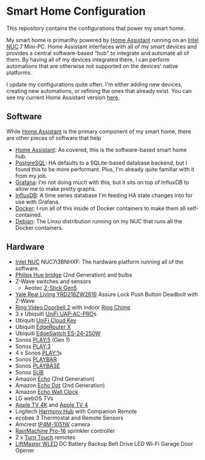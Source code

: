 # Smart Home Configuration

This repository contains the configurations that power my smart home.

My smart home is primarilhy powered by [Home Assistant] running on an [Intel NUC] 7 Mini-PC. Home Assistant interfaces
with all of my smart devices and provides a central software-based "hub" to integrate and automate all of them. By having
all of my devices integrated there, I can perform automations that are otherwise not supported on the devices' native
platforms.

I update my configurations quite often. I'm either adding new devices, creating new automations, or refining the ones that
already exist. You can see my current Home Assistant version [here](homeassistant/.HA_VERSION).

## Software

While [Home Assistant] is the primary component of my smart home, there are other pieces of software that help

* [Home Assistant]: As covered, this is the software-based smart home hub.
* [PostgreSQL]: HA defaults to a SQLite-based database backend, but I found this to be more performant. Plus, I'm already
  quite familiar with it from my job.
* [Grafana]: I'm not doing much with this, but it sits on top of InfluxDB to allow me to make pretty graphs.
* [InfluxDB]: A time series database I'm feeding HA state changes into for use with Grafana.
* [Docker]: I run all of this inside of Docker containers to make them all self-contained.
* [Debian]: The Linxu distribution running on my NUC that runs all the Docker containers.

## Hardware

* [Intel NUC] NUC7i3BNHXF: The hardware platform running all of the software.
* [Philips Hue bridge] (2nd Generation) and bulbs
* Z-Wave switches and sensors
  * Aeotec [Z-Stick Gen5]
* [Yale Real Living YRD216ZW2619] Assure Lock Push Button Deadbolt with Z-Wave
* [Ring Video Doorbell 2] with indoor [Ring Chime]
* 3 x Ubiquiti [UniFi UAP-AC-PRO]s
* Ubiquiti [UniFi Cloud Key]
* Ubiquiti [EdgeRouter X]
* Ubiquiti [EdgeSwitch ES-24-250W]
* Sonos [PLAY:5] (Gen 1)
* Sonos [PLAY:3]
* 4 x Sonos [PLAY:1]s
* Sonos [PLAYBAR]
* Sonos [PLAYBASE]
* Sonos [SUB]
* Amazon [Echo] (2nd Generation)
* Amazon [Echo Dot] (2nd Generation)
* Amazon [Echo Wall Clock]
* LG webOS TVs
* [Apple TV 4K] and [Apple TV 4]
* Logitech [Harmony Hub] with Companion Remote
* ecobee 3 Thermostat and Remote Sensors
* Amcrest [IP4M-1051W] camera
* [RainMachine Pro-16] sprinkler controller
* 2 x [Turn Touch] remotes
* [LiftMaster WLED] DC Battery Backup Belt Drive LED Wi-Fi Garage Door Opener

<!-- Software -->
[Home Assistant]: https://home-assistant.io
[PostgreSQL]: https://www.postgresql.org
[Grafana]: https://grafana.com
[InfluxDB]: https://www.influxdata.com
[Docker]: https://docs.docker.com/engine/
[Debian]: https://www.debian.org
<!-- Hardware -->
[Intel NUC]: https://amzn.to/2YC6MCE
[Philips Hue bridge]: https://amzn.to/2K08QMx
[Yale Real Living YRD216ZW2619]: https://amzn.to/2Ylybo4
[Ring Video Doorbell 2]: https://amzn.to/2YqIVWh
[Ring Chime]: https://amzn.to/2ylqvaQ
[UniFi UAP-AC-PRO]: https://amzn.to/2LKwEpR
[UniFi Cloud Key]: https://amzn.to/2JYkKGt
[Edgerouter X]: https://amzn.to/2YubMoN
[EdgeSwitch ES-24-250W]: https://amzn.to/2SNA0c1
[PLAY:5]: https://amzn.to/2MkPH9v
[PLAY:3]: https://amzn.to/2YnHkfW
[PLAY:1]: https://amzn.to/315rpVl
[PLAYBAR]: https://amzn.to/2LIDig9
[PLAYBASE]: https://amzn.to/2LLnFV9
[SUB]: https://amzn.to/2Yq5p5R
[Echo]: https://amzn.to/311O5FW
[Echo Dot]: https://amzn.to/2K0TgQS
[Echo Wall Clock]: https://amzn.to/2SNalAq
[Apple TV 4K]: https://www.amazon.com/Apple-TV-64GB-Latest-Model/dp/B075NHCSS4/
[Apple TV 4]: https://www.amazon.com/Apple-TV-32GB-4th-generation/dp/B075NFX24M/
[Harmony Hub]: https://amzn.to/2SQkD2H
[IP4M-1051W]: https://amzn.to/2YnK8K0
[RainMachine Pro-16]: https://shop.rainmachine.com/products/rainmachine-pro-16
[Turn Touch]: https://shop.turntouch.com
[LiftMaster WLED]: https://www.liftmaster.com/led-light-garage-door-opener/p/WLED
<!-- Z-Wave -->
[Z-Stick Gen5]: https://amzn.to/2GAbAOy
